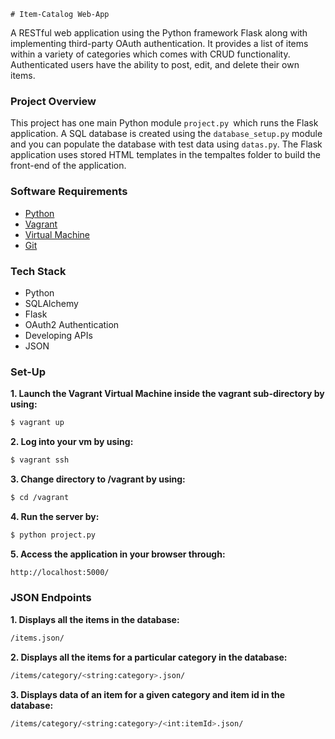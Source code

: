     # Item-Catalog Web-App
A RESTful web application using the Python framework Flask along with implementing third-party OAuth authentication. It provides a list of items within a variety of categories which comes with CRUD functionality. Authenticated users have the ability to post, edit, and delete their own items.
### Project Overview
This project has one main Python module ```project.py ```which runs the Flask application. A SQL database is created using the ```database_setup.py``` module and you can populate the database with test data using ```datas.py```. The Flask application uses stored HTML templates in the tempaltes folder to build the front-end of the application. 

### Software Requirements
- [Python](https://www.python.org/)
- [Vagrant](https://www.vagrantup.com/)
- [Virtual Machine](https://www.virtualbox.org/wiki/Download_Old_Builds_5_1)
- [Git](https://git-scm.com/downloads)

### Tech Stack
- Python
- SQLAlchemy
- Flask
- OAuth2 Authentication
- Developing APIs
- JSON



### Set-Up
**1. Launch the  Vagrant Virtual Machine inside the vagrant sub-directory by       using:**
 ```sh
$ vagrant up
```
**2. Log into your vm by using:**
```sh
$ vagrant ssh
```
**3. Change directory to /vagrant by using:**
```sh
$ cd /vagrant
```
**4. Run the server by:**
```sh
$ python project.py
```
**5. Access the application in your browser through:**
```sh
http://localhost:5000/
```

### JSON Endpoints
**1. Displays all the items in the database:**
```sh
/items.json/
```
**2. Displays all the items for a particular category in the database:**
```sh
/items/category/<string:category>.json/
```
**3. Displays data of an item for a given category and item id in the database:**
```sh
/items/category/<string:category>/<int:itemId>.json/
```

